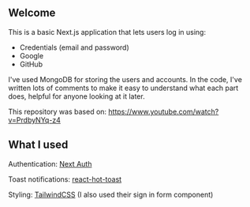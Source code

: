 ## Welcome

This is a basic Next.js application that lets users log in using:

- Credentials (email and password)
- Google
- GitHub

I've used MongoDB for storing the users and accounts. In the code, I've written lots of comments to make it easy to understand what each part does, helpful for anyone looking at it later.

This repository was based on: https://www.youtube.com/watch?v=PrdbyNYq-z4

## What I used

Authentication: [Next Auth](https://next-auth.js.org/)

Toast notifications: [react-hot-toast](https://react-hot-toast.com/)

Styling: [TailwindCSS](tailwindcss.com) (I also used their sign in form component)
